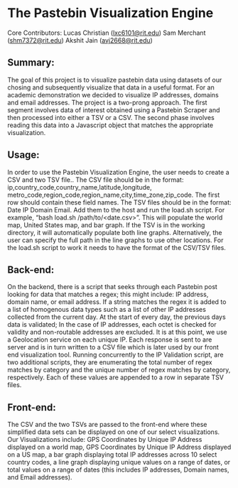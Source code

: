 # The Pastebin Visualization Engine
Core Contributors:
Lucas Christian (lxc6101@rit.edu)
Sam Merchant (shm7372@rit.edu)
Akshit Jain (avj2668@rit.edu)

## Summary:
The goal of this project is to visualize pastebin data using datasets of our chosing and subsequently visualize that data in a useful format. For an academic demonstration we decided to visualize IP addresses, domains and email addresses. The project is a two-prong approach. The first segment involves data of interest obtained using a Pastebin Scraper and then processed into either a TSV or a CSV. The second phase involves reading this data into a Javascript object that matches the appropriate visualization.

## Usage:
In order to use the Pastebin Visualization Engine, the user needs to create a CSV and two TSV file.. The CSV file should be in the format: ip,country_code,country_name,latitude,longitude, metro_code,region_code,region_name,city,time_zone,zip_code. The first row should contain these field names. The TSV files should be in the format: Date IP Domain Email. Add them to the host and run the load.sh script. For example, “bash load.sh /path/to/<date.csv>”. This will populate the world map, United States map, and bar graph. If the TSV is in the working directory, it will automatically populate both line graphs. Alternatively, the user can specify the full path in the line graphs to use other locations. For the load.sh script to work it needs to have the format of the CSV/TSV files.

## Back-end:
On the backend, there is a script that seeks through each Pastebin post looking for data that matches a regex; this might include: IP address, domain name, or email address. If a string matches the regex it is added to a list of homogenous data types such as a list of other IP addresses collected from the current day. At the start of every day, the previous days data is validated; In the case of IP addresses, each octet is checked for validity and non-routable addresses are excluded. It is at this point, we use a Geolocation service on each unique IP. Each response is sent to are server and is in turn written to a CSV file which is later used by our front end visualization tool. Running concurrently to the IP Validation script, are two additional scripts, they are enumerating the total number of regex matches by category and the unique number of regex matches by category, respectively. Each of these values are appended to a row in separate TSV files.

## Front-end:
The CSV and the two TSVs are passed to the front-end where these simplified data sets can be displayed on one of our select visualizations. Our Visualizations include: GPS Coordinates by Unique IP Address displayed on a world map, GPS Coordinates by Unique IP Address displayed on a US map,  a bar graph displaying total IP addresses across 10 select country codes, a line graph displaying unique values on a range of dates, or total values on a range of dates (this includes IP addresses, Domain names, and Email addresses).

